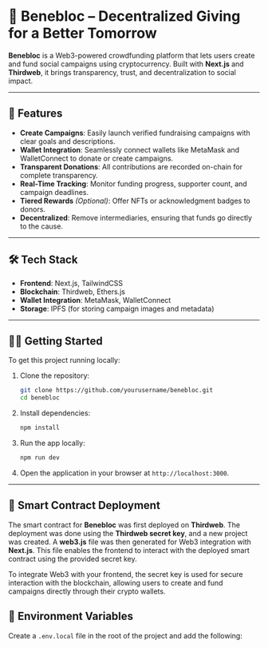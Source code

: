 # 🌟 Benebloc – Decentralized Giving for a Better Tomorrow

**Benebloc** is a Web3-powered crowdfunding platform that lets users create and fund social campaigns using cryptocurrency. Built with **Next.js** and **Thirdweb**, it brings transparency, trust, and decentralization to social impact.

---

## 🚀 Features

- **Create Campaigns**: Easily launch verified fundraising campaigns with clear goals and descriptions.
- **Wallet Integration**: Seamlessly connect wallets like MetaMask and WalletConnect to donate or create campaigns.
- **Transparent Donations**: All contributions are recorded on-chain for complete transparency.
- **Real-Time Tracking**: Monitor funding progress, supporter count, and campaign deadlines.
- **Tiered Rewards** *(Optional)*: Offer NFTs or acknowledgment badges to donors.
- **Decentralized**: Remove intermediaries, ensuring that funds go directly to the cause.

---

## 🛠️ Tech Stack

- **Frontend**: Next.js, TailwindCSS  
- **Blockchain**: Thirdweb, Ethers.js  
- **Wallet Integration**: MetaMask, WalletConnect  
- **Storage**: IPFS (for storing campaign images and metadata)

---

## 🧑‍💻 Getting Started

To get this project running locally:

1. Clone the repository:

    ```bash
    git clone https://github.com/yourusername/benebloc.git
    cd benebloc
    ```

2. Install dependencies:

    ```bash
    npm install
    ```

3. Run the app locally:

    ```bash
    npm run dev
    ```

4. Open the application in your browser at `http://localhost:3000`.

---
## 📡 Smart Contract Deployment

The smart contract for **Benebloc** was first deployed on **Thirdweb**. The deployment was done using the **Thirdweb secret key**, and a new project was created. A **web3.js** file was then generated for Web3 integration with **Next.js**. This file enables the frontend to interact with the deployed smart contract using the provided secret key.

To integrate Web3 with your frontend, the secret key is used for secure interaction with the blockchain, allowing users to create and fund campaigns directly through their crypto wallets.


## 📄 Environment Variables

Create a `.env.local` file in the root of the project and add the following:


